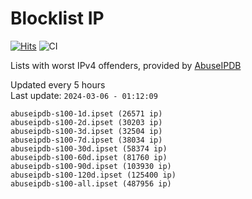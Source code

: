 # Blocklist IP

[![Hits](https://hits.seeyoufarm.com/api/count/incr/badge.svg?url=https%3A%2F%2Fgithub.com%2Fborestad%2Fblocklist-ip%2F&count_bg=%2379C83D&title_bg=%23555555&icon=&icon_color=%23E7E7E7&title=hits&edge_flat=false)](https://hits.seeyoufarm.com)  ![CI](https://img.shields.io/github/workflow/status/borestad/blocklist-ip/CI?style=flat-square)

Lists with worst IPv4 offenders, provided by [AbuseIPDB](https://www.abuseipdb.com/)

<!-- FOOTER-PLACEHOLDER -->
Updated every 5 hours<br>
Last update: `2024-03-06 - 01:12:09`
```
abuseipdb-s100-1d.ipset (26571 ip)
abuseipdb-s100-2d.ipset (30203 ip)
abuseipdb-s100-3d.ipset (32504 ip)
abuseipdb-s100-7d.ipset (38034 ip)
abuseipdb-s100-30d.ipset (58374 ip)
abuseipdb-s100-60d.ipset (81760 ip)
abuseipdb-s100-90d.ipset (103930 ip)
abuseipdb-s100-120d.ipset (125400 ip)
abuseipdb-s100-all.ipset (487956 ip)
```
